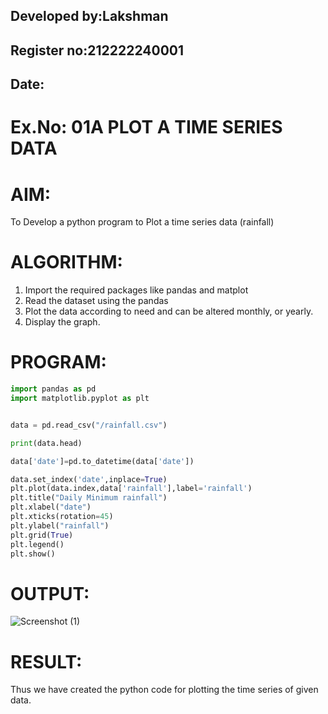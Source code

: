 ## Developed by:Lakshman

## Register no:212222240001

## Date:

# Ex.No: 01A PLOT A TIME SERIES DATA

# AIM:
To Develop a python program to Plot a time series data (rainfall)

# ALGORITHM:
1. Import the required packages like pandas and matplot
2. Read the dataset using the pandas
3. Plot the data according to need and can be altered monthly, or yearly.
4. Display the graph.

# PROGRAM:

~~~python
import pandas as pd
import matplotlib.pyplot as plt


data = pd.read_csv("/rainfall.csv")

print(data.head)

data['date']=pd.to_datetime(data['date'])

data.set_index('date',inplace=True)
plt.plot(data.index,data['rainfall'],label='rainfall')
plt.title("Daily Minimum rainfall")
plt.xlabel("date")
plt.xticks(rotation=45)
plt.ylabel("rainfall")
plt.grid(True)
plt.legend()
plt.show()
~~~

# OUTPUT:

![Screenshot (1)](https://github.com/user-attachments/assets/b804055b-70a2-4ba0-8758-ac878a13040a)

# RESULT:
Thus we have created the python code for plotting the time series of given data.
